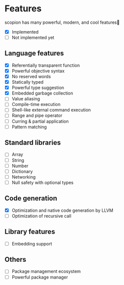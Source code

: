 # Features

scopion has many powerful, modern, and cool features:tada:
- [x] Implemented
- [ ] Not implemented yet

## Language features
- [x] Referentially transparent function
- [x] Powerful objective syntax
- [x] No reserved words
- [x] Statically typed
- [x] Powerful type suggestion
- [x] Embedded garbage collection
- [ ] Value aliasing
- [ ] Compile-time execution
- [ ] Shell-like external command execution
- [ ] Range and pipe operator
- [ ] Curring & partial application
- [ ] Pattern matching

## Standard libraries
- [ ] Array
- [ ] String
- [ ] Number
- [ ] Dictionary
- [ ] Networking
- [ ] Null safety with optional types

## Code generation
- [x] Optimization and native code generation by LLVM
- [ ] Optimization of recursive call 

## Library features
- [ ] Embedding support

## Others
- [ ] Package management ecosystem
- [ ] Powerful package manager
